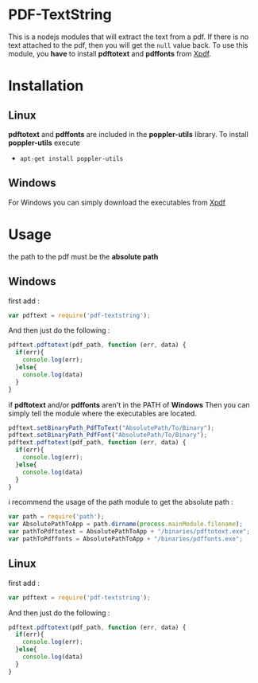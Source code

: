 # PDF-TextString

This is a nodejs modules that will extract the text from a pdf. If there is no text attached to the pdf, then you will get the ```null``` value back. 
To use this module, you **have** to install **pdftotext** and **pdffonts** from [Xpdf](http://www.foolabs.com/xpdf/about.html).

# Installation

## Linux
**pdftotext** and **pdffonts** are included in the **poppler-utils** library. To install **poppler-utils** execute
* ```apt-get install poppler-utils```

## Windows
For Windows you can simply download the executables from [Xpdf](http://www.foolabs.com/xpdf/download.html)

# Usage

the path to the pdf must be the **absolute path**

## Windows

first add : 
```javascript
var pdftext = require('pdf-textstring'); 
```

And then just do the following :
```javascript
pdftext.pdftotext(pdf_path, function (err, data) {
  if(err){
    console.log(err);
  }else{
    console.log(data)
  }
}
```
if **pdftotext** and/or **pdffonts** aren't in the PATH of **Windows**
Then you can simply tell the module where the executables are located.
```javascript
pdftext.setBinaryPath_PdfToText("AbsolutePath/To/Binary");
pdftext.setBinaryPath_PdfFont("AbsolutePath/To/Binary");
pdftext.pdftotext(pdf_path, function (err, data) {
  if(err){
    console.log(err);
  }else{
    console.log(data)
  }
}
```
i recommend the usage of the path module to get the absolute path :
```javascript
var path = require('path');
var AbsolutePathToApp = path.dirname(process.mainModule.filename);
var pathToPdftotext = AbsolutePathToApp + "/binaries/pdftotext.exe";
var pathToPdffonts = AbsolutePathToApp + "/binaries/pdffonts.exe";
```

## Linux

first add : 
```javascript 
var pdftext = require('pdf-textstring'); 
```

And then just do the following :
```javascript
pdftext.pdftotext(pdf_path, function (err, data) {
  if(err){
    console.log(err);
  }else{
    console.log(data)
  }
}
```
